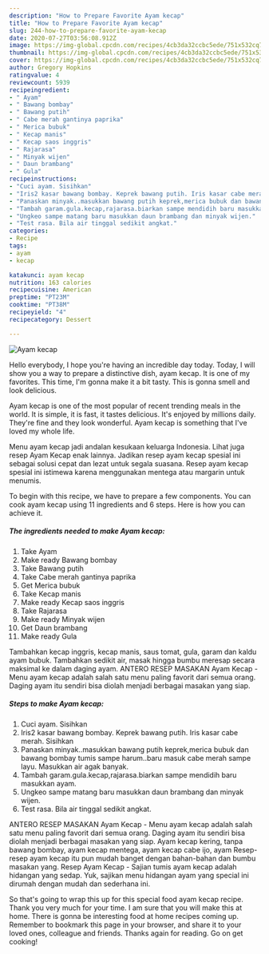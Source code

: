 ```yaml
---
description: "How to Prepare Favorite Ayam kecap"
title: "How to Prepare Favorite Ayam kecap"
slug: 244-how-to-prepare-favorite-ayam-kecap
date: 2020-07-27T03:56:08.912Z
image: https://img-global.cpcdn.com/recipes/4cb3da32ccbc5ede/751x532cq70/ayam-kecap-foto-resep-utama.jpg
thumbnail: https://img-global.cpcdn.com/recipes/4cb3da32ccbc5ede/751x532cq70/ayam-kecap-foto-resep-utama.jpg
cover: https://img-global.cpcdn.com/recipes/4cb3da32ccbc5ede/751x532cq70/ayam-kecap-foto-resep-utama.jpg
author: Gregory Hopkins
ratingvalue: 4
reviewcount: 5939
recipeingredient:
- " Ayam"
- " Bawang bombay"
- " Bawang putih"
- " Cabe merah gantinya paprika"
- " Merica bubuk"
- " Kecap manis"
- " Kecap saos inggris"
- " Rajarasa"
- " Minyak wijen"
- " Daun brambang"
- " Gula"
recipeinstructions:
- "Cuci ayam. Sisihkan"
- "Iris2 kasar bawang bombay. Keprek bawang putih. Iris kasar cabe merah. Sisihkan"
- "Panaskan minyak..masukkan bawang putih keprek,merica bubuk dan bawang bombay tumis sampe harum..baru masuk cabe merah sampe layu. Masukkan air agak banyak."
- "Tambah garam.gula.kecap,rajarasa.biarkan sampe mendidih baru masukkan ayam."
- "Ungkeo sampe matang baru masukkan daun brambang dan minyak wijen."
- "Test rasa. Bila air tinggal sedikit angkat."
categories:
- Recipe
tags:
- ayam
- kecap

katakunci: ayam kecap 
nutrition: 163 calories
recipecuisine: American
preptime: "PT23M"
cooktime: "PT38M"
recipeyield: "4"
recipecategory: Dessert

---
```



![Ayam kecap](https://img-global.cpcdn.com/recipes/4cb3da32ccbc5ede/751x532cq70/ayam-kecap-foto-resep-utama.jpg)

Hello everybody, I hope you're having an incredible day today. Today, I will show you a way to prepare a distinctive dish, ayam kecap. It is one of my favorites. This time, I'm gonna make it a bit tasty. This is gonna smell and look delicious.

Ayam kecap is one of the most popular of recent trending meals in the world. It is simple, it is fast, it tastes delicious. It's enjoyed by millions daily. They're fine and they look wonderful. Ayam kecap is something that I've loved my whole life.

Menu ayam kecap jadi andalan kesukaan keluarga Indonesia. Lihat juga resep Ayam Kecap enak lainnya. Jadikan resep ayam kecap spesial ini sebagai solusi cepat dan lezat untuk segala suasana. Resep ayam kecap spesial ini istimewa karena menggunakan mentega atau margarin untuk menumis.


To begin with this recipe, we have to prepare a few components. You can cook ayam kecap using 11 ingredients and 6 steps. Here is how you can achieve it.

<!--inarticleads1-->

##### The ingredients needed to make Ayam kecap:

1. Take  Ayam
1. Make ready  Bawang bombay
1. Take  Bawang putih
1. Take  Cabe merah gantinya paprika
1. Get  Merica bubuk
1. Take  Kecap manis
1. Make ready  Kecap saos inggris
1. Take  Rajarasa
1. Make ready  Minyak wijen
1. Get  Daun brambang
1. Make ready  Gula


Tambahkan kecap inggris, kecap manis, saus tomat, gula, garam dan kaldu ayam bubuk. Tambahkan sedikit air, masak hingga bumbu meresap secara maksimal ke dalam daging ayam. ANTERO RESEP MASAKAN Ayam Kecap - Menu ayam kecap adalah salah satu menu paling favorit dari semua orang. Daging ayam itu sendiri bisa diolah menjadi berbagai masakan yang siap. 

<!--inarticleads2-->

##### Steps to make Ayam kecap:

1. Cuci ayam. Sisihkan
1. Iris2 kasar bawang bombay. Keprek bawang putih. Iris kasar cabe merah. Sisihkan
1. Panaskan minyak..masukkan bawang putih keprek,merica bubuk dan bawang bombay tumis sampe harum..baru masuk cabe merah sampe layu. Masukkan air agak banyak.
1. Tambah garam.gula.kecap,rajarasa.biarkan sampe mendidih baru masukkan ayam.
1. Ungkeo sampe matang baru masukkan daun brambang dan minyak wijen.
1. Test rasa. Bila air tinggal sedikit angkat.


ANTERO RESEP MASAKAN Ayam Kecap - Menu ayam kecap adalah salah satu menu paling favorit dari semua orang. Daging ayam itu sendiri bisa diolah menjadi berbagai masakan yang siap. Ayam kecap kering, tanpa bawang bombay, ayam kecap mentega, ayam kecap cabe ijo, ayam Resep-resep ayam kecap itu pun mudah banget dengan bahan-bahan dan bumbu masakan yang. Resep Ayam Kecap - Sajian tumis ayam kecap adalah hidangan yang sedap. Yuk, sajikan menu hidangan ayam yang special ini dirumah dengan mudah dan sederhana ini. 

So that's going to wrap this up for this special food ayam kecap recipe. Thank you very much for your time. I am sure that you will make this at home. There is gonna be interesting food at home recipes coming up. Remember to bookmark this page in your browser, and share it to your loved ones, colleague and friends. Thanks again for reading. Go on get cooking!
